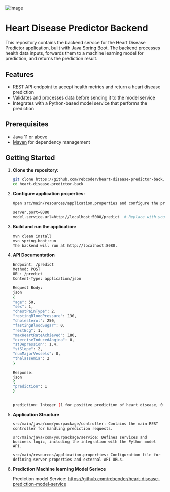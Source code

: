 
![image](https://github.com/user-attachments/assets/39600918-3bc5-42c9-97ab-3a3a02f5a1f4)


# Heart Disease Predictor Backend

This repository contains the backend service for the Heart Disease Predictor application, built with Java Spring Boot. The backend processes health data inputs, forwards them to a machine learning model for prediction, and returns the prediction result.

## Features

- REST API endpoint to accept health metrics and return a heart disease prediction
- Validates and processes data before sending it to the model service
- Integrates with a Python-based model service that performs the prediction

## Prerequisites

- Java 11 or above
- [Maven](https://maven.apache.org/) for dependency management

## Getting Started

1. **Clone the repository:**
   ```bash
   git clone https://github.com/rebcoder/heart-disease-predictor-back.git
   cd heart-disease-predictor-back

2. **Configure application properties:**
    ```bash
    Open src/main/resources/application.properties and configure the properties as required:
    
    server.port=8080
    model.service.url=http://localhost:5000/predict  # Replace with your model service URL
   
3. **Build and run the application:**
    ```bash
    mvn clean install
    mvn spring-boot:run
    The backend will run at http://localhost:8080.

4. **API Documentation**
    ```bash
    Endpoint: /predict
    Method: POST
    URL: /predict
    Content-Type: application/json

    Request Body:
    json
   {
   "age": 50,
   "sex": 1,
   "chestPainType": 2,
   "restingBloodPressure": 130,
   "cholesterol": 250,
   "fastingBloodSugar": 0,
   "restEcg": 1,
   "maxHeartRateAchieved": 180,
   "exerciseInducedAngina": 0,
   "stDepression": 1.4,
   "stSlope": 2,
   "numMajorVessels": 0,
   "thalassemia": 2
   }

    Response:
    json
   {
   "prediction": 1
   }


    prediction: Integer (1 for positive prediction of heart disease, 0 for negative)
   
   
6. **Application Structure**
    ````
    src/main/java/com/yourpackage/controller: Contains the main REST controller for handling prediction requests.
   
    src/main/java/com/yourpackage/service: Defines services and business logic, including the integration with the Python model API.
   
    src/main/resources/application.properties: Configuration file for defining server properties and external API URLs.

7. **Prediction Machine learning Model Serivce**

    Prediction model Service: https://github.com/rebcoder/heart-disease-prediction-model-service